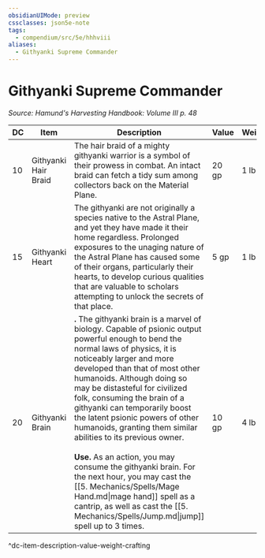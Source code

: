 ```yaml
---
obsidianUIMode: preview
cssclasses: json5e-note
tags:
  - compendium/src/5e/hhhviii
aliases:
  - Githyanki Supreme Commander
---
```

# Githyanki Supreme Commander
*Source: Hamund's Harvesting Handbook: Volume III p. 48* 

| DC | Item | Description | Value | Weight | Crafting |
|----|------|-------------|-------|--------|----------|
| 10 | Githyanki Hair Braid | The hair braid of a mighty githyanki warrior is a symbol of their prowess in combat. An intact braid can fetch a tidy sum among collectors back on the Material Plane. | 20 gp | 1 lb | — |
| 15 | Githyanki Heart | The githyanki are not originally a species native to the Astral Plane, and yet they have made it their home regardless. Prolonged exposures to the unaging nature of the Astral Plane has caused some of their organs, particularly their hearts, to develop curious qualities that are valuable to scholars attempting to unlock the secrets of that place. | 5 gp | 1 lb | — |
| 20 | Githyanki Brain | **.** The githyanki brain is a marvel of biology. Capable of psionic output powerful enough to bend the normal laws of physics, it is noticeably larger and more developed than that of most other humanoids. Although doing so may be distasteful for civilized folk, consuming the brain of a githyanki can temporarily boost the latent psionic powers of other humanoids, granting them similar abilities to its previous owner.<br /><br />**Use.** As an action, you may consume the githyanki brain. For the next hour, you may cast the [[5. Mechanics/Spells/Mage Hand.md\|mage hand]] spell as a cantrip, as well as cast the [[5. Mechanics/Spells/Jump.md\|jump]] spell up to 3 times. | 10 gp | 4 lb | — |
^dc-item-description-value-weight-crafting
